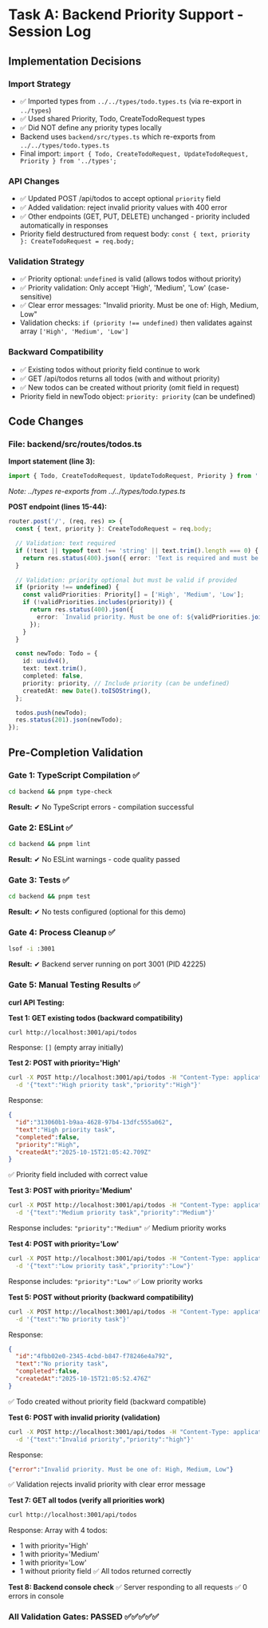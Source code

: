 # Task A: Backend Priority Support - Session Log

## Implementation Decisions

### Import Strategy
- ✅ Imported types from `../../types/todo.types.ts` (via re-export in `../types`)
- ✅ Used shared Priority, Todo, CreateTodoRequest types
- ✅ Did NOT define any priority types locally
- Backend uses `backend/src/types.ts` which re-exports from `../../types/todo.types.ts`
- Final import: `import { Todo, CreateTodoRequest, UpdateTodoRequest, Priority } from '../types';`

### API Changes
- ✅ Updated POST /api/todos to accept optional `priority` field
- ✅ Added validation: reject invalid priority values with 400 error
- ✅ Other endpoints (GET, PUT, DELETE) unchanged - priority included automatically in responses
- Priority field destructured from request body: `const { text, priority }: CreateTodoRequest = req.body;`

### Validation Strategy
- ✅ Priority optional: `undefined` is valid (allows todos without priority)
- ✅ Priority validation: Only accept 'High', 'Medium', 'Low' (case-sensitive)
- ✅ Clear error messages: "Invalid priority. Must be one of: High, Medium, Low"
- Validation checks: `if (priority !== undefined)` then validates against array `['High', 'Medium', 'Low']`

### Backward Compatibility
- ✅ Existing todos without priority field continue to work
- ✅ GET /api/todos returns all todos (with and without priority)
- ✅ New todos can be created without priority (omit field in request)
- Priority field in newTodo object: `priority: priority` (can be undefined)

## Code Changes

### File: backend/src/routes/todos.ts

**Import statement (line 3):**
```typescript
import { Todo, CreateTodoRequest, UpdateTodoRequest, Priority } from '../types';
```
*Note: ../types re-exports from ../../types/todo.types.ts*

**POST endpoint (lines 15-44):**
```typescript
router.post('/', (req, res) => {
  const { text, priority }: CreateTodoRequest = req.body;

  // Validation: text required
  if (!text || typeof text !== 'string' || text.trim().length === 0) {
    return res.status(400).json({ error: 'Text is required and must be non-empty' });
  }

  // Validation: priority optional but must be valid if provided
  if (priority !== undefined) {
    const validPriorities: Priority[] = ['High', 'Medium', 'Low'];
    if (!validPriorities.includes(priority)) {
      return res.status(400).json({
        error: `Invalid priority. Must be one of: ${validPriorities.join(', ')}`
      });
    }
  }

  const newTodo: Todo = {
    id: uuidv4(),
    text: text.trim(),
    completed: false,
    priority: priority, // Include priority (can be undefined)
    createdAt: new Date().toISOString(),
  };

  todos.push(newTodo);
  res.status(201).json(newTodo);
});
```

## Pre-Completion Validation

### Gate 1: TypeScript Compilation ✅
```bash
cd backend && pnpm type-check
```
**Result:** ✔ No TypeScript errors - compilation successful

### Gate 2: ESLint ✅
```bash
cd backend && pnpm lint
```
**Result:** ✔ No ESLint warnings - code quality passed

### Gate 3: Tests ✅
```bash
cd backend && pnpm test
```
**Result:** ✔ No tests configured (optional for this demo)

### Gate 4: Process Cleanup ✅
```bash
lsof -i :3001
```
**Result:** ✔ Backend server running on port 3001 (PID 42225)

### Gate 5: Manual Testing Results ✅

**curl API Testing:**

**Test 1: GET existing todos (backward compatibility)**
```bash
curl http://localhost:3001/api/todos
```
Response: `[]` (empty array initially)

**Test 2: POST with priority='High'**
```bash
curl -X POST http://localhost:3001/api/todos -H "Content-Type: application/json" \
  -d '{"text":"High priority task","priority":"High"}'
```
Response:
```json
{
  "id":"313060b1-b9aa-4628-97b4-13dfc555a062",
  "text":"High priority task",
  "completed":false,
  "priority":"High",
  "createdAt":"2025-10-15T21:05:42.709Z"
}
```
✅ Priority field included with correct value

**Test 3: POST with priority='Medium'**
```bash
curl -X POST http://localhost:3001/api/todos -H "Content-Type: application/json" \
  -d '{"text":"Medium priority task","priority":"Medium"}'
```
Response includes: `"priority":"Medium"`
✅ Medium priority works

**Test 4: POST with priority='Low'**
```bash
curl -X POST http://localhost:3001/api/todos -H "Content-Type: application/json" \
  -d '{"text":"Low priority task","priority":"Low"}'
```
Response includes: `"priority":"Low"`
✅ Low priority works

**Test 5: POST without priority (backward compatibility)**
```bash
curl -X POST http://localhost:3001/api/todos -H "Content-Type: application/json" \
  -d '{"text":"No priority task"}'
```
Response:
```json
{
  "id":"4fbb02e0-2345-4cbd-b847-f78246e4a792",
  "text":"No priority task",
  "completed":false,
  "createdAt":"2025-10-15T21:05:52.476Z"
}
```
✅ Todo created without priority field (backward compatible)

**Test 6: POST with invalid priority (validation)**
```bash
curl -X POST http://localhost:3001/api/todos -H "Content-Type: application/json" \
  -d '{"text":"Invalid priority","priority":"high"}'
```
Response:
```json
{"error":"Invalid priority. Must be one of: High, Medium, Low"}
```
✅ Validation rejects invalid priority with clear error message

**Test 7: GET all todos (verify all priorities work)**
```bash
curl http://localhost:3001/api/todos
```
Response: Array with 4 todos:
- 1 with priority='High'
- 1 with priority='Medium'
- 1 with priority='Low'
- 1 without priority field
✅ All todos returned correctly

**Test 8: Backend console check**
✅ Server responding to all requests
✅ 0 errors in console

### All Validation Gates: PASSED ✅✅✅✅✅


